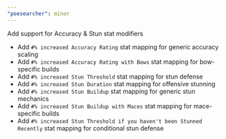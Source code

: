 ```yaml
---
"poesearcher": minor
---
```


Add support for Accuracy & Stun stat modifiers

- Add `#% increased Accuracy Rating` stat mapping for generic accuracy scaling
- Add `#% increased Accuracy Rating with Bows` stat mapping for bow-specific builds
- Add `#% increased Stun Threshold` stat mapping for stun defense
- Add `#% increased Stun Duration` stat mapping for offensive stunning
- Add `#% increased Stun Buildup` stat mapping for generic stun mechanics
- Add `#% increased Stun Buildup with Maces` stat mapping for mace-specific builds
- Add `#% increased Stun Threshold if you haven't been Stunned Recently` stat mapping for conditional stun defense